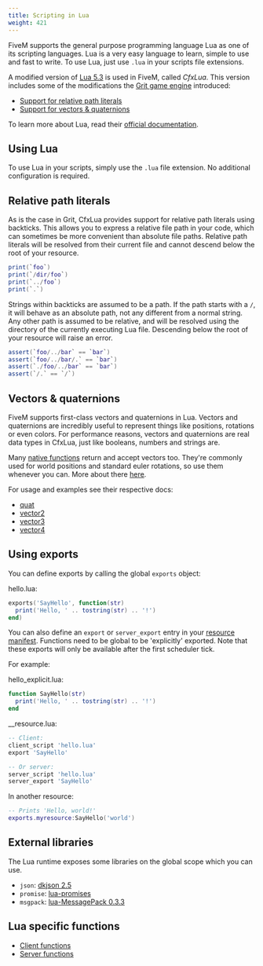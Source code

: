 ```yaml
---
title: Scripting in Lua
weight: 421
---
```


FiveM supports the general purpose programming language Lua as one of its scripting languages. Lua is a very easy
language to learn, simple to use and fast to write. To use Lua, just use `.lua` in your scripts file extensions.

A modified version of [Lua 5.3][luadocs] is used in FiveM, called _CfxLua_. This version includes some of the
modifications the [Grit game engine][grit] introduced:

- [Support for relative path literals](#relative-path-literals)
- [Support for vectors & quaternions](#vectors-quaternions)

To learn more about Lua, read their [official documentation][luadocs].

Using Lua
---------
To use Lua in your scripts, simply use the `.lua` file extension. No additional configuration is required.

Relative path literals
----------------------
As is the case in Grit, CfxLua provides support for relative path literals using backticks. This allows you to express a
relative file path in your code, which can sometimes be more convenient than absolute file paths. Relative path literals
will be resolved from their current file and cannot descend below the root of your resource.

```lua
print(`foo`)
print(`/dir/foo`)
print(`../foo`)
print(`.`)
```

Strings within backticks are assumed to be a path. If the path starts with a `/`, it will behave as an absolute path,
not any different from a normal string. Any other path is assumed to be relative, and will be resolved using the
directory of the currently executing Lua file. Descending below the root of your resource will raise an error.

```lua
assert(`foo/../bar` == `bar`)
assert(`foo/../bar/.` == `bar`)
assert(`./foo/../bar` == `bar`)
assert(`/.` == `/`)
```

Vectors & quaternions
---------------------

FiveM supports first-class vectors and quaternions in Lua. Vectors and quaternions are incredibly useful to represent
things like positions, rotations or even colors. For performance reasons, vectors and quaternions are real data types in
CfxLua, just like booleans, numbers and strings are.

Many [native functions][natives-doc] return and accept vectors too. They're commonly used for world positions and
standard euler rotations, so use them whenever you can. More about there [here][about-natives].

For usage and examples see their respective docs:

- [quat](/scripting-reference/runtimes/lua/functions/quat)
- [vector2](/scripting-reference/runtimes/lua/functions/vector2)
- [vector3](/scripting-reference/runtimes/lua/functions/vector3)
- [vector4](/scripting-reference/runtimes/lua/functions/vector4)

Using exports
-------------

You can define exports by calling the global `exports` object:

hello.lua:
```lua
exports('SayHello', function(str)
  print('Hello, ' .. tostring(str) .. '!')
end)
```

You can also define an `export` or `server_export` entry in your [resource manifest][resource-manifest]. Functions need
to be global to be 'explicitly' exported. Note that these exports will only be available after the first scheduler tick.

For example:

hello_explicit.lua:
```lua
function SayHello(str)
  print('Hello, ' .. tostring(str) .. '!')
end
```

\_\_resource.lua:
```lua
-- Client:
client_script 'hello.lua'
export 'SayHello'

-- Or server:
server_script 'hello.lua'
server_export 'SayHello'
```

In another resource:
```lua
-- Prints 'Hello, world!'
exports.myresource:SayHello('world')
```

<!-- TODO: More information about exports can be found [here]. -->

<!-- TODO:
Event system
Just as is the case with JavaScript, Lua events can be added through functions like AddEventHandler and triggered
through functions like TriggerEvent. Event handlers run in a coroutine, so Citizen.Wait works inside of them.
-->

<!-- TODO:
The scheduler
Citzen.CreateThread, Citizen.Wait, threaded events, etc
-->

<!-- TODO:  Perhaps tell something about lazy loading of natives? -->

External libraries
------------------
The Lua runtime exposes some libraries on the global scope which you can use.

- `json`: [dkjson 2.5](https://github.com/LuaDist/dkjson/tree/2.5)
- `promise`: [lua-promises](https://github.com/zserge/lua-promises/tree/02b64afdbe38de958a6a92703af8e66a9ff3e492)
- `msgpack`: [lua-MessagePack 0.3.3](https://framagit.org/fperrad/lua-MessagePack/tree/0.3.3)

Lua specific functions
----------------------

- [Client functions](/scripting-reference/runtimes/lua/client-functions)
- [Server functions](/scripting-reference/runtimes/lua/server-functions)

[about-natives]: /scripting-manual/introduction/about-native-functions
[resource-manifest]: /scripting-reference/resource-manifest/resource-manifest/
[grit]: http://gritengine.com
[luadocs]: https://www.lua.org/manual/5.3/
[natives-doc]: https://runtime.fivem.net/doc/reference.html
